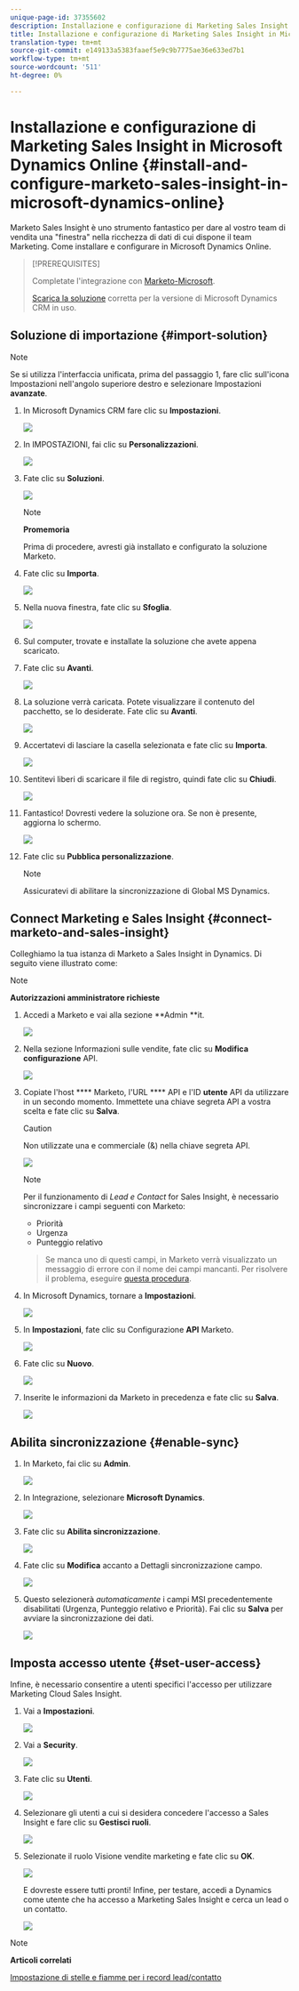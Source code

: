 ```yaml
---
unique-page-id: 37355602
description: Installazione e configurazione di Marketing Sales Insight in Microsoft Dynamics Online - Marketo Docs - Documentazione prodotto
title: Installazione e configurazione di Marketing Sales Insight in Microsoft Dynamics Online
translation-type: tm+mt
source-git-commit: e149133a5383faaef5e9c9b7775ae36e633ed7b1
workflow-type: tm+mt
source-wordcount: '511'
ht-degree: 0%

---
```



# Installazione e configurazione di Marketing Sales Insight in Microsoft Dynamics Online {#install-and-configure-marketo-sales-insight-in-microsoft-dynamics-online}

Marketo Sales Insight è uno strumento fantastico per dare al vostro team di vendita una &quot;finestra&quot; nella ricchezza di dati di cui dispone il team Marketing. Come installare e configurare in Microsoft Dynamics Online.

>[!PREREQUISITES]
>
>Completate l&#39;integrazione con [Marketo-Microsoft](http://docs.marketo.com/x/E4A2).
>
>[Scarica la soluzione](http://docs.marketo.com/x/LoJo) corretta per la versione di Microsoft Dynamics CRM in uso.

## Soluzione di importazione {#import-solution}

>[!NOTE]
>
>Se si utilizza l&#39;interfaccia unificata, prima del passaggio 1, fare clic sull&#39;icona Impostazioni nell&#39;angolo superiore destro e selezionare Impostazioni **avanzate**.

1. In Microsoft Dynamics CRM fare clic su **Impostazioni**.

   ![](assets/image2014-12-12-9-3a4-3a56-1.png)

1. In IMPOSTAZIONI, fai clic su **Personalizzazioni**.

   ![](assets/image2015-4-29-14-3a22-3a1-1.png)

1. Fate clic su **Soluzioni**.

   ![](assets/image2014-12-12-9-3a5-3a17-1.png)

   >[!NOTE]
   >
   >**Promemoria**
   >
   >
   >Prima di procedere, avresti già installato e configurato la soluzione Marketo.

1. Fate clic su **Importa**.

   ![](assets/image2014-12-12-9-3a5-3a27-1.png)

1. Nella nuova finestra, fate clic su **Sfoglia**.

   ![](assets/image2014-12-12-9-3a5-3a36-1.png)

1. Sul computer, trovate e installate la soluzione che avete appena scaricato.
1. Fate clic su **Avanti**.

   ![](assets/seven.png)

1. La soluzione verrà caricata. Potete visualizzare il contenuto del pacchetto, se lo desiderate. Fate clic su **Avanti**.

   ![](assets/image2014-12-12-9-3a6-3a10-1.png)

1. Accertatevi di lasciare la casella selezionata e fate clic su **Importa**.

   ![](assets/image2014-12-12-9-3a6-3a19-1.png)

1. Sentitevi liberi di scaricare il file di registro, quindi fate clic su **Chiudi**.

   ![](assets/image2014-12-12-9-3a6-3a29-1.png)

1. Fantastico! Dovresti vedere la soluzione ora. Se non è presente, aggiorna lo schermo.

   ![](assets/eleven.png)

1. Fate clic su **Pubblica personalizzazione**.

   >[!NOTE]
   >
   >Assicuratevi di abilitare la sincronizzazione di Global MS Dynamics.

## Connect Marketing e Sales Insight {#connect-marketo-and-sales-insight}

Colleghiamo la tua istanza di Marketo a Sales Insight in Dynamics. Di seguito viene illustrato come:

>[!NOTE]
>
>**Autorizzazioni amministratore richieste**

1. Accedi a Marketo e vai alla sezione **Admin **it.

   ![](assets/image2014-12-12-9-3a6-3a50-1.png)

1. Nella sezione Informazioni sulle vendite, fate clic su **Modifica configurazione** API.

   ![](assets/image2014-12-12-9-3a7-3a0-1.png)

1. Copiate l&#39;host **** Marketo, l&#39;URL **** API e l&#39;ID **utente** API da utilizzare in un secondo momento. Immettete una chiave segreta API a vostra scelta e fate clic su **Salva**.

   >[!CAUTION]
   >
   >Non utilizzate una e commerciale (&amp;) nella chiave segreta API.

   ![](assets/image2014-12-12-9-3a7-3a9-1.png)

   >[!NOTE]
   >
   >Per il funzionamento di *Lead e Contact* for Sales Insight, è necessario sincronizzare i campi seguenti con Marketo:
   >
   >    
   >    
   >    * Priorità
   >    * Urgenza
   >    * Punteggio relativo

   >    
   >    
   >Se manca uno di questi campi, in Marketo verrà visualizzato un messaggio di errore con il nome dei campi mancanti. Per risolvere il problema, eseguire [questa procedura](../../../../product-docs/marketo-sales-insight/msi-for-microsoft-dynamics/setting-up-and-using/required-fields-for-syncing-marketo-with-dynamics.md).

1. In Microsoft Dynamics, tornare a **Impostazioni**.

   ![](assets/image2014-12-12-9-3a7-3a25-1.png)

1. In **Impostazioni**, fate clic su Configurazione **API** Marketo.

   ![](assets/image2014-12-12-9-3a7-3a34-1.png)

1. Fate clic su **Nuovo**.

   ![](assets/image2014-12-12-9-3a8-3a8-1.png)

1. Inserite le informazioni da Marketo in precedenza e fate clic su **Salva**.

   ![](assets/image2014-12-12-9-3a8-3a17-1.png)

## Abilita sincronizzazione {#enable-sync}

1. In Marketo, fai clic su **Admin**.

   ![](assets/enable-one.png)

1. In Integrazione, selezionare **Microsoft Dynamics**.

   ![](assets/enable-two.png)

1. Fate clic su **Abilita sincronizzazione**.

   ![](assets/enable-three.png)

1. Fate clic su **Modifica** accanto a Dettagli sincronizzazione campo.

   ![](assets/enable-four.png)

1. Questo selezionerà *automaticamente* i campi MSI precedentemente disabilitati (Urgenza, Punteggio relativo e Priorità). Fai clic su **Salva** per avviare la sincronizzazione dei dati.

   ![](assets/enable-five.png)

## Imposta accesso utente {#set-user-access}

Infine, è necessario consentire a utenti specifici l&#39;accesso per utilizzare Marketing Cloud Sales Insight.

1. Vai a **Impostazioni**.

   ![](assets/image2014-12-12-9-3a8-3a34-1.png)

1. Vai a **Security**.

   ![](assets/image2015-4-29-14-3a56-3a33-1.png)

1. Fate clic su **Utenti**.

   ![](assets/image2015-4-29-14-3a57-3a46-1.png)

1. Selezionare gli utenti a cui si desidera concedere l&#39;accesso a Sales Insight e fare clic su **Gestisci ruoli**.

   ![](assets/image2015-4-29-14-3a59-3a31-1.png)

1. Selezionate il ruolo Visione vendite marketing e fate clic su **OK**.

   ![](assets/image2014-12-12-9-3a9-3a22-1.png)

   E dovreste essere tutti pronti! Infine, per testare, accedi a Dynamics come utente che ha accesso a Marketing Sales Insight e cerca un lead o un contatto.

   ![](assets/image2015-4-29-15-3a2-3a27-1.png)

>[!NOTE]
>
>**Articoli correlati**
>
>[Impostazione di stelle e fiamme per i record lead/contatto](http://docs.marketo.com/x/BICMAg)

